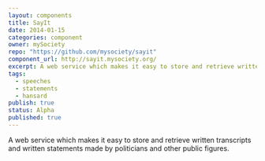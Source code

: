 ```yaml
---
layout: components
title: SayIt
date: 2014-01-15
categories: component
owner: mySociety
repo: "https://github.com/mysociety/sayit"
component_url: http://sayit.mysociety.org/
excerpt: A web service which makes it easy to store and retrieve written transcripts and written statements made by politicians and other public figures.
tags:
  - speeches
  - statements
  - hansard
publish: true
status: Alpha
published: true
---
```


A web service which makes it easy to store and retrieve written transcripts and written statements made by politicians and other public figures.
